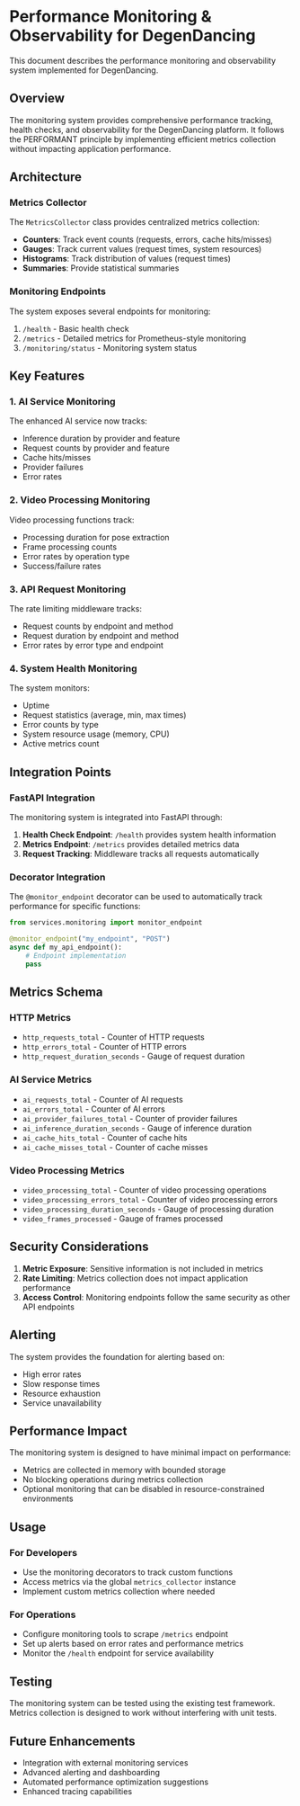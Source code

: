 # Performance Monitoring & Observability for DegenDancing

This document describes the performance monitoring and observability system implemented for DegenDancing.

## Overview

The monitoring system provides comprehensive performance tracking, health checks, and observability for the DegenDancing platform. It follows the PERFORMANT principle by implementing efficient metrics collection without impacting application performance.

## Architecture

### Metrics Collector

The `MetricsCollector` class provides centralized metrics collection:

- **Counters**: Track event counts (requests, errors, cache hits/misses)
- **Gauges**: Track current values (request times, system resources)
- **Histograms**: Track distribution of values (request times)
- **Summaries**: Provide statistical summaries

### Monitoring Endpoints

The system exposes several endpoints for monitoring:

1. `/health` - Basic health check
2. `/metrics` - Detailed metrics for Prometheus-style monitoring
3. `/monitoring/status` - Monitoring system status

## Key Features

### 1. AI Service Monitoring

The enhanced AI service now tracks:
- Inference duration by provider and feature
- Request counts by provider and feature
- Cache hits/misses
- Provider failures
- Error rates

### 2. Video Processing Monitoring

Video processing functions track:
- Processing duration for pose extraction
- Frame processing counts
- Error rates by operation type
- Success/failure rates

### 3. API Request Monitoring

The rate limiting middleware tracks:
- Request counts by endpoint and method
- Request duration by endpoint and method
- Error rates by error type and endpoint

### 4. System Health Monitoring

The system monitors:
- Uptime
- Request statistics (average, min, max times)
- Error counts by type
- System resource usage (memory, CPU)
- Active metrics count

## Integration Points

### FastAPI Integration

The monitoring system is integrated into FastAPI through:

1. **Health Check Endpoint**: `/health` provides system health information
2. **Metrics Endpoint**: `/metrics` provides detailed metrics data
3. **Request Tracking**: Middleware tracks all requests automatically

### Decorator Integration

The `@monitor_endpoint` decorator can be used to automatically track performance for specific functions:

```python
from services.monitoring import monitor_endpoint

@monitor_endpoint("my_endpoint", "POST")
async def my_api_endpoint():
    # Endpoint implementation
    pass
```

## Metrics Schema

### HTTP Metrics
- `http_requests_total` - Counter of HTTP requests
- `http_errors_total` - Counter of HTTP errors  
- `http_request_duration_seconds` - Gauge of request duration

### AI Service Metrics
- `ai_requests_total` - Counter of AI requests
- `ai_errors_total` - Counter of AI errors
- `ai_provider_failures_total` - Counter of provider failures
- `ai_inference_duration_seconds` - Gauge of inference duration
- `ai_cache_hits_total` - Counter of cache hits
- `ai_cache_misses_total` - Counter of cache misses

### Video Processing Metrics
- `video_processing_total` - Counter of video processing operations
- `video_processing_errors_total` - Counter of video processing errors
- `video_processing_duration_seconds` - Gauge of processing duration
- `video_frames_processed` - Gauge of frames processed

## Security Considerations

1. **Metric Exposure**: Sensitive information is not included in metrics
2. **Rate Limiting**: Metrics collection does not impact application performance
3. **Access Control**: Monitoring endpoints follow the same security as other API endpoints

## Alerting

The system provides the foundation for alerting based on:

- High error rates
- Slow response times
- Resource exhaustion
- Service unavailability

## Performance Impact

The monitoring system is designed to have minimal impact on performance:
- Metrics are collected in memory with bounded storage
- No blocking operations during metrics collection
- Optional monitoring that can be disabled in resource-constrained environments

## Usage

### For Developers
- Use the monitoring decorators to track custom functions
- Access metrics via the global `metrics_collector` instance
- Implement custom metrics collection where needed

### For Operations
- Configure monitoring tools to scrape `/metrics` endpoint
- Set up alerts based on error rates and performance metrics  
- Monitor the `/health` endpoint for service availability

## Testing

The monitoring system can be tested using the existing test framework. Metrics collection is designed to work without interfering with unit tests.

## Future Enhancements

- Integration with external monitoring services
- Advanced alerting and dashboarding
- Automated performance optimization suggestions
- Enhanced tracing capabilities